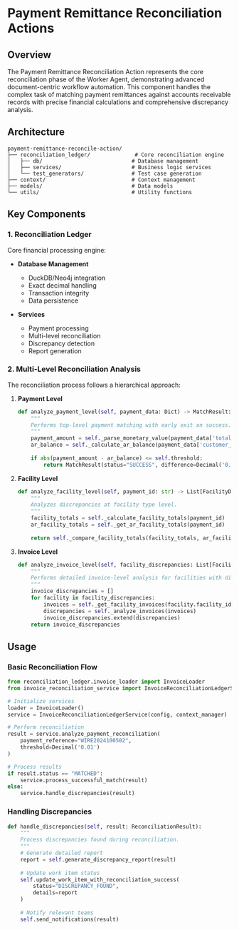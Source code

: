 # Payment Remittance Reconciliation Actions

## Overview

The Payment Remittance Reconciliation Action represents the core reconciliation phase of the Worker Agent, demonstrating advanced document-centric workflow automation. This component handles the complex task of matching payment remittances against accounts receivable records with precise financial calculations and comprehensive discrepancy analysis.

## Architecture

```
payment-remittance-reconcile-action/
├── reconciliation_ledger/              # Core reconciliation engine
│   ├── db/                            # Database management
│   ├── services/                      # Business logic services
│   └── test_generators/               # Test case generation
├── context/                           # Context management
├── models/                            # Data models
└── utils/                             # Utility functions
```

## Key Components

### 1. Reconciliation Ledger
Core financial processing engine:

- **Database Management**
  - DuckDB/Neo4j integration 
  - Exact decimal handling
  - Transaction integrity
  - Data persistence

- **Services**
  - Payment processing
  - Multi-level reconciliation
  - Discrepancy detection
  - Report generation

### 2. Multi-Level Reconciliation Analysis

The reconciliation process follows a hierarchical approach:

1. **Payment Level**
   ```python
   def analyze_payment_level(self, payment_data: Dict) -> MatchResult:
       """
       Performs top-level payment matching with early exit on success.
       """
       payment_amount = self._parse_monetary_value(payment_data['total_payment'])
       ar_balance = self._calculate_ar_balance(payment_data['customer_id'])
       
       if abs(payment_amount - ar_balance) <= self.threshold:
           return MatchResult(status="SUCCESS", difference=Decimal('0.00'))
   ```

2. **Facility Level**
   ```python
   def analyze_facility_level(self, payment_id: str) -> List[FacilityDiscrepancy]:
       """
       Analyzes discrepancies at facility type level.
       """
       facility_totals = self._calculate_facility_totals(payment_id)
       ar_facility_totals = self._get_ar_facility_totals(payment_id)
       
       return self._compare_facility_totals(facility_totals, ar_facility_totals)
   ```

3. **Invoice Level**
   ```python
   def analyze_invoice_level(self, facility_discrepancies: List[FacilityDiscrepancy]) -> List[InvoiceDiscrepancy]:
       """
       Performs detailed invoice-level analysis for facilities with discrepancies.
       """
       invoice_discrepancies = []
       for facility in facility_discrepancies:
           invoices = self._get_facility_invoices(facility.facility_id)
           discrepancies = self._analyze_invoices(invoices)
           invoice_discrepancies.extend(discrepancies)
       return invoice_discrepancies
   ```


## Usage

### Basic Reconciliation Flow

```python
from reconciliation_ledger.invoice_loader import InvoiceLoader
from invoice_reconciliation_service import InvoiceReconciliationLedgerService

# Initialize services
loader = InvoiceLoader()
service = InvoiceReconciliationLedgerService(config, context_manager)

# Perform reconciliation
result = service.analyze_payment_reconciliation(
    payment_reference="WIRE2024100502",
    threshold=Decimal('0.01')
)

# Process results
if result.status == "MATCHED":
    service.process_successful_match(result)
else:
    service.handle_discrepancies(result)
```

### Handling Discrepancies

```python
def handle_discrepancies(self, result: ReconciliationResult):
    """
    Process discrepancies found during reconciliation.
    """
    # Generate detailed report
    report = self.generate_discrepancy_report(result)
    
    # Update work item status
    self.update_work_item_with_reconciliation_success(
        status="DISCREPANCY_FOUND",
        details=report
    )
    
    # Notify relevant teams
    self.send_notifications(result)
```



